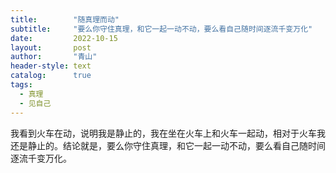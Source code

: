 ```yaml
---
title:        "随真理而动"
subtitle:     "要么你守住真理，和它一起一动不动，要么看自己随时间逐流千变万化"
date:         2022-10-15
layout:       post
author:       "青山"
header-style: text
catalog:      true
tags:
  - 真理
  - 见自己
---
```


我看到火车在动，说明我是静止的，我在坐在火车上和火车一起动，相对于火车我还是静止的。结论就是，要么你守住真理，和它一起一动不动，要么看自己随时间逐流千变万化。